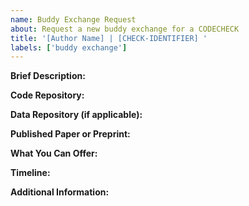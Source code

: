```yaml
---
name: Buddy Exchange Request
about: Request a new buddy exchange for a CODECHECK
title: '[Author Name] | [CHECK-IDENTIFIER] '
labels: ['buddy exchange']
---
```


**Brief Description:**
<!-- Provide a brief description of your project or the area you need help with -->

**Code Repository:**
<!-- Provide a link to your code repository (GitHub, GitLab, etc.) -->

**Data Repository (if applicable):**
<!-- Provide a link to your data repository or dataset -->

**Published Paper or Preprint:**
<!-- Provide a link to your published paper or preprint, ideally with a DOI -->

**What You Can Offer:**
<!-- Describe what you can offer in return (your expertise, code review, etc.) -->

**Timeline:**
<!-- When do you need this collaboration? Any deadlines? -->

**Additional Information:**
<!-- Any other relevant details -->

<!--

**Next Steps:**

1. After submitting this issue, check the [buddy-exchange label](https://github.com/daniel/buddy-exchange/labels/buddy-exchange) to see all active requests to find potential matches
2. To find your issue ID, look at current issues labeled "id assigned"

**Guidelines:**

- Be specific about what you're looking for
- Include links to public repositories when possible
- Be clear about timelines and expectations
- Tag relevant technologies or domains in your description

-->